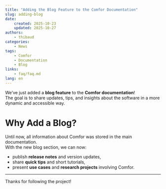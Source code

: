 ```yaml
---
title: "Adding the Blog Feature to the Comfor Documentation"
slug: adding-blog
date:
    created: 2025-10-23
    updated: 2025-10-27
authors:
    - thibaud
categories:
    - News
tags:
    - Comfor
    - Documentation
    - Blog
links:
    - faq/faq.md
lang: en
---
```


We’ve just added a **blog feature** to the **Comfor documentation**!  
The goal is to share updates, tips, and insights about the software in a more dynamic and accessible way.

<!-- more -->

# Why Add a Blog?

Until now, all information about Comfor was stored in the main documentation.  
With the new blog section, we can now:

- publish **release notes** and version updates,  
- share **quick tips** and short tutorials,    
- present **use cases** and **research projects** involving Comfor.

---

Thanks for following the project!
